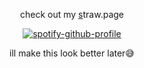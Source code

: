 <div id="header" align="center">
  

<p align="center"

check out my [s](https://iwillneverforgetwhativedone.straw.page/)traw.page
  
[![spotify-github-profile](https://spotify-github-profile.kittinanx.com/api/view?uid=31r6ifl6gdi2wmvxngkgamfz4ngi&cover_image=true&theme=natemoo-re&show_offline=true&background_color=24292e&interchange=false&bar_color_cover=true&bar_color=bd42b3)](https://github.com/kittinan/spotify-github-profile)

ill make this look better later😅
